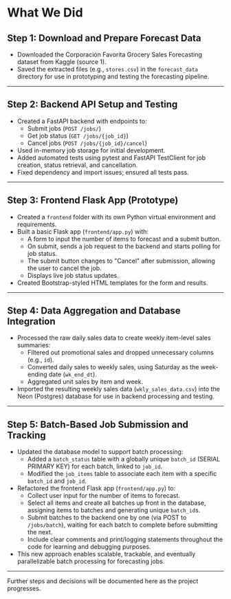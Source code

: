 # What We Did

## Step 1: Download and Prepare Forecast Data
- Downloaded the Corporación Favorita Grocery Sales Forecasting dataset from Kaggle (source 1).
- Saved the extracted files (e.g., `stores.csv`) in the `forecast_data` directory for use in prototyping and testing the forecasting pipeline.

---

## Step 2: Backend API Setup and Testing
- Created a FastAPI backend with endpoints to:
    - Submit jobs (`POST /jobs/`)
    - Get job status (`GET /jobs/{job_id}`)
    - Cancel jobs (`POST /jobs/{job_id}/cancel`)
- Used in-memory job storage for initial development.
- Added automated tests using pytest and FastAPI TestClient for job creation, status retrieval, and cancellation.
- Fixed dependency and import issues; ensured all tests pass.

---

## Step 3: Frontend Flask App (Prototype)
- Created a `frontend` folder with its own Python virtual environment and requirements.
- Built a basic Flask app (`frontend/app.py`) with:
    - A form to input the number of items to forecast and a submit button.
    - On submit, sends a job request to the backend and starts polling for job status.
    - The submit button changes to "Cancel" after submission, allowing the user to cancel the job.
    - Displays live job status updates.
- Created Bootstrap-styled HTML templates for the form and results.

---

## Step 4: Data Aggregation and Database Integration
- Processed the raw daily sales data to create weekly item-level sales summaries:
    - Filtered out promotional sales and dropped unnecessary columns (e.g., `id`).
    - Converted daily sales to weekly sales, using Saturday as the week-ending date (`wk_end_dt`).
    - Aggregated unit sales by item and week.
- Imported the resulting weekly sales data (`wkly_sales_data.csv`) into the Neon (Postgres) database for use in backend processing and testing.

---

## Step 5: Batch-Based Job Submission and Tracking
- Updated the database model to support batch processing:
    - Added a `batch_status` table with a globally unique `batch_id` (SERIAL PRIMARY KEY) for each batch, linked to `job_id`.
    - Modified the `job_items` table to associate each item with a specific `batch_id` and `job_id`.
- Refactored the frontend Flask app (`frontend/app.py`) to:
    - Collect user input for the number of items to forecast.
    - Select all items and create all batches up front in the database, assigning items to batches and generating unique `batch_id`s.
    - Submit batches to the backend one by one (via POST to `/jobs/batch`), waiting for each batch to complete before submitting the next.
    - Include clear comments and print/logging statements throughout the code for learning and debugging purposes.
- This new approach enables scalable, trackable, and eventually parallelizable batch processing for forecasting jobs.

---

Further steps and decisions will be documented here as the project progresses.
